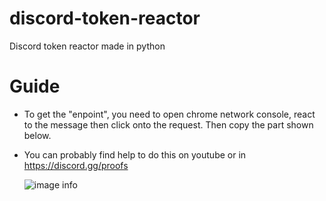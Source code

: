 # discord-token-reactor
Discord token reactor made in python


# Guide

- To get the "enpoint", you need to open chrome network console, react to the message then click onto the request. Then copy the part shown below.
- You can probably find help to do this on youtube or in https://discord.gg/proofs


  ![image info](/image.png)
